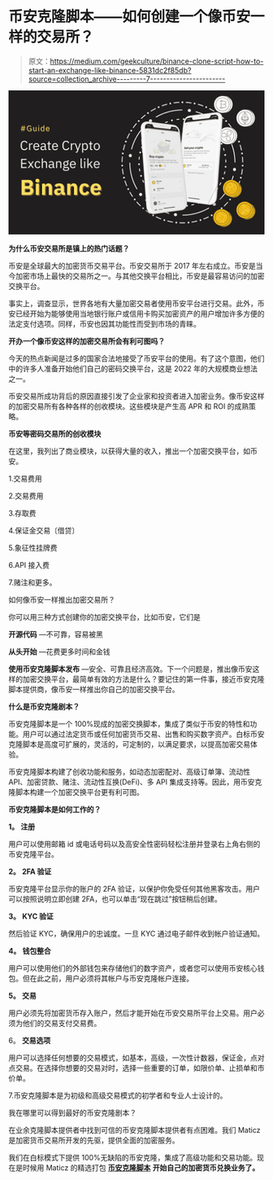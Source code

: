 # 币安克隆脚本——如何创建一个像币安一样的交易所？

> 原文：<https://medium.com/geekculture/binance-clone-script-how-to-start-an-exchange-like-binance-5831dc2f85db?source=collection_archive---------7----------------------->

![](img/2df7d856e4fbb00cf1f73dde0175186a.png)

**为什么币安交易所是镇上的热门话题？**

币安是全球最大的加密货币交易平台。币安交易所于 2017 年左右成立。币安是当今加密市场上最快的交易所之一。与其他交换平台相比，币安是最容易访问的加密交换平台。

事实上，调查显示，世界各地有大量加密交易者使用币安平台进行交易。此外，币安已经开始为能够使用当地银行账户或信用卡购买加密资产的用户增加许多方便的法定支付选项。同样，币安也因其功能性而受到市场的青睐。

**开办一个像币安这样的加密交易所会有利可图吗？**

今天的热点新闻是过多的国家合法地接受了币安平台的使用。有了这个意图，他们中的许多人准备开始他们自己的密码交换平台，这是 2022 年的大规模商业想法之一。

币安交易所成功背后的原因直接引发了企业家和投资者进入加密业务。像币安这样的加密交易所有各种各样的创收模块。这些模块是产生高 APR 和 ROI 的成熟策略。

**币安等密码交易所的创收模块**

在这里，我列出了商业模块，以获得大量的收入，推出一个加密交换平台，如币安。

1.交易费用

2.交易费用

3.存取费

4.保证金交易〔借贷〕

5.象征性挂牌费

6.API 接入费

7.赌注和更多。

如何像币安一样推出加密交易所？

你可以用三种方式创建你的加密交换平台，比如币安，它们是

**开源代码** —不可靠，容易被黑

**从头开始** —花费更多时间和金钱

**使用币安克隆脚本发布** —安全、可靠且经济高效。下一个问题是，推出像币安这样的加密交换平台，最简单有效的方法是什么？要记住的第一件事，接近币安克隆脚本提供商，像币安一样推出你自己的加密交换平台。

**什么是币安克隆剧本？**

币安克隆脚本是一个 100%现成的加密交换脚本，集成了类似于币安的特性和功能。用户可以通过法定货币或任何加密货币交易、出售和购买数字资产。白标币安克隆脚本是高度可扩展的，灵活的，可定制的，以满足要求，以提高加密交易体验。

币安克隆脚本构建了创收功能和服务，如动态加密配对、高级订单簿、流动性 API、加密贷款、赌注、流动性互换(DeFi)、多 API 集成支持等。因此，用币安克隆脚本构建一个加密交换平台更有利可图。

**币安克隆脚本是如何工作的？**

**1。** **注册**

用户可以使用邮箱 id 或电话号码以及高安全性密码轻松注册并登录右上角右侧的币安克隆平台。

**2。** **2FA 验证**

币安克隆平台显示你的账户的 2FA 验证，以保护你免受任何其他黑客攻击。用户可以按照说明立即创建 2FA，也可以单击“现在跳过”按钮稍后创建。

**3。** **KYC 验证**

然后验证 KYC，确保用户的忠诚度。一旦 KYC 通过电子邮件收到帐户验证通知。

**4。** **钱包整合**

用户可以使用他们的外部钱包来存储他们的数字资产，或者您可以使用币安核心钱包。但在此之前，用户必须将其帐户与币安克隆帐户连接。

**5。** **交易**

用户必须先将加密货币存入账户，然后才能开始在币安交易所平台上交易。用户必须为他们的交易支付交易费。

6。 **交易选项**

用户可以选择任何想要的交易模式，如基本，高级，一次性计数器，保证金，点对点交易。在选择你想要的交易对时，选择一些重要的订单，如限价单、止损单和市价单。

7.币安克隆脚本是为初级和高级交易模式的初学者和专业人士设计的。

我在哪里可以得到最好的币安克隆剧本？

在业余克隆脚本提供者中找到可信的币安克隆脚本提供者有点困难。我们 Maticz 是加密货币交易所开发的先驱，提供全面的加密服务。

我们在白标模式下提供 100%无缺陷的币安克隆，集成了高级功能和交易功能。现在是时候用 Maticz 的精选打包 [**币安克隆脚本**](https://maticz.com/binance-clone-script) **开始自己的加密货币兑换业务了。**